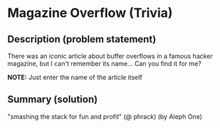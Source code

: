 # Magazine Overflow (Trivia)

## Description (problem statement)

There was an iconic article about buffer overflows in a famous hacker magazine, but I can't remember its name... Can you find it for me?

**NOTE:** Just enter the name of the article itself

## Summary (solution)

"smashing the stack for fun and profit" (@ phrack) (by Aleph One)
